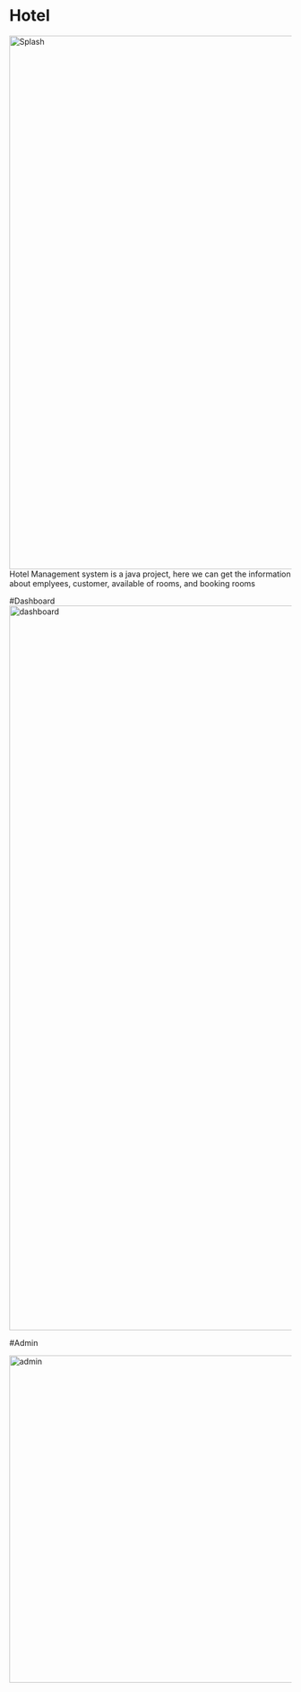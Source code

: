 # Hotel
<img width="952" alt="Splash" src="https://github.com/Nisarga-58/Hotel-Management-System/assets/118206188/534926c7-2b15-4eeb-bb1c-72ed72bb098a">
Hotel Management system is a java project, here we can get the information about emplyees, customer, available of rooms, and booking rooms

#Dashboard
<img width="1293" alt="dashboard" src="https://github.com/Nisarga-58/Hotel-Management-System/assets/118206188/03ac945f-e770-4e46-b0a5-447571ae114f">


#Admin

<img width="584" alt="admin" src="https://github.com/Nisarga-58/Hotel-Management-System/assets/118206188/ee74b5b0-eafd-4601-a2b7-3c9f648e6aec">
